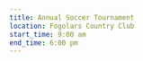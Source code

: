 ```yaml
---
title: Annual Soccer Tournament
location: Fogolars Country Club
start_time: 9:00 am
end_time: 6:00 pm
---
```

